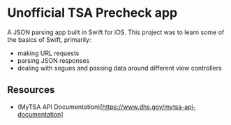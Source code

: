 # Unofficial TSA Precheck app
A JSON parsing app built in Swift for iOS. This project was to learn some of the basics of Swift, primarily:
* making URL requests
* parsing JSON responses
* dealing with segues and passing data around different view controllers

## Resources
* (MyTSA API Documentation)[https://www.dhs.gov/mytsa-api-documentation]

